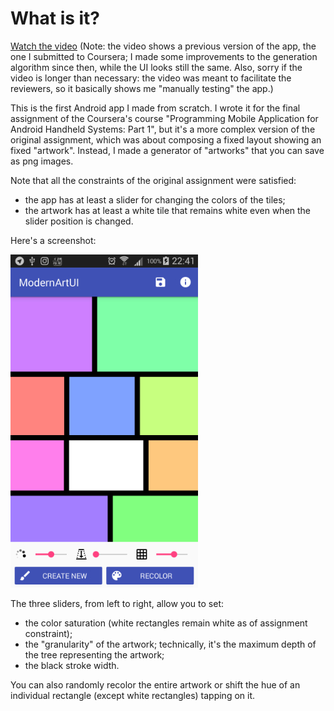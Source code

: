 # What is it?

[Watch the video](https://www.youtube.com/watch?v=bqhVjzkbDKQ) (Note: the video shows a previous version of the app,
the one I submitted to Coursera; I made some improvements to the generation algorithm since then, while the UI looks 
still the same. Also, sorry if the video is longer than necessary: the video was meant to facilitate the reviewers,
so it basically shows me "manually testing" the app.)

This is the first Android app I made from scratch. I wrote it for the final assignment of the
Coursera's course "Programming Mobile Application for Android Handheld Systems: Part 1", but it's a
more complex version of the original assignment, which was about composing a fixed layout showing an 
fixed "artwork". Instead, I made a generator of "artworks" that you can save as png images.

Note that all the constraints of the original assignment were satisfied: 
- the app has at least a slider for changing the colors of the tiles;
- the artwork has at least a white tile that remains white even when the slider position is changed.

Here's a screenshot:

![Screenshot](images/screenshot_300.jpg)

The three sliders, from left to right, allow you to set:

* the color saturation (white rectangles remain white as of assignment constraint);
* the "granularity" of the artwork; technically, it's the maximum depth of the tree representing the artwork;
* the black stroke width.

You can also randomly recolor the entire artwork or shift the hue of an individual rectangle
(except white rectangles) tapping on it.
